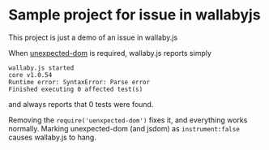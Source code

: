 # Sample project for issue in wallabyjs

This project is just a demo of an issue in wallaby.js

When [unexpected-dom](https://github.com/munter/unexpected-dom) is required, wallaby.js reports simply
```
wallaby.js started
core v1.0.54
Runtime error: SyntaxError: Parse error
Finished executing 0 affected test(s)
```

and always reports that 0 tests were found.

Removing the `require('uenxpected-dom')` fixes it, and everything works normally.
Marking unexpected-dom (and jsdom) as `instrument:false` causes wallaby.js to hang.





